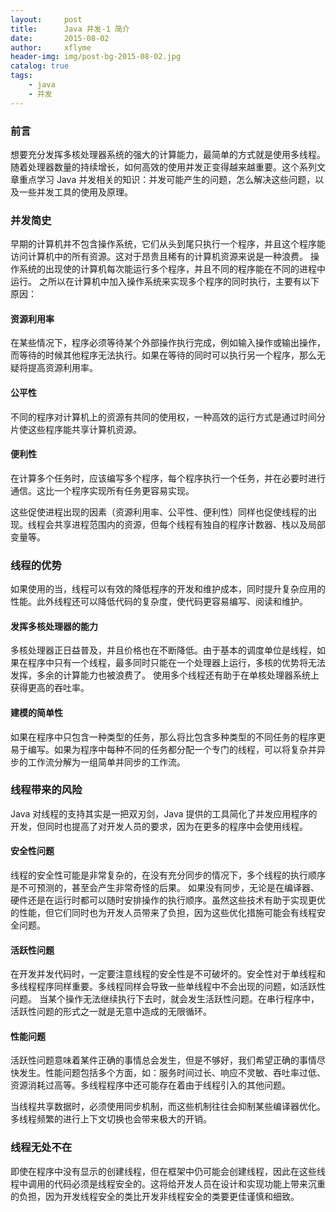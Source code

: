 ```yaml
---
layout:     post
title:      Java 并发-1 简介
date:       2015-08-02
author:     xflyme
header-img: img/post-bg-2015-08-02.jpg
catalog: true
tags:
    - java
    - 并发
---
```



### 前言
想要充分发挥多核处理器系统的强大的计算能力，最简单的方式就是使用多线程。随着处理器数量的持续增长，如何高效的使用并发正变得越来越重要。这个系列文章重点学习 Java 并发相关的知识：并发可能产生的问题，怎么解决这些问题，以及一些并发工具的使用及原理。

### 并发简史
早期的计算机并不包含操作系统，它们从头到尾只执行一个程序，并且这个程序能访问计算机中的所有资源。这对于昂贵且稀有的计算机资源来说是一种浪费。
操作系统的出现使的计算机每次能运行多个程序，并且不同的程序能在不同的进程中运行。
之所以在计算机中加入操作系统来实现多个程序的同时执行，主要有以下原因：
#### 资源利用率
在某些情况下，程序必须等待某个外部操作执行完成，例如输入操作或输出操作，而等待的时候其他程序无法执行。如果在等待的同时可以执行另一个程序，那么无疑将提高资源利用率。
#### 公平性
不同的程序对计算机上的资源有共同的使用权，一种高效的运行方式是通过时间分片使这些程序能共享计算机资源。
#### 便利性
在计算多个任务时，应该编写多个程序，每个程序执行一个任务，并在必要时进行通信。这比一个程序实现所有任务更容易实现。

这些促使进程出现的因素（资源利用率、公平性、便利性）同样也促使线程的出现。线程会共享进程范围内的资源，但每个线程有独自的程序计数器、栈以及局部变量等。

### 线程的优势

如果使用的当，线程可以有效的降低程序的开发和维护成本，同时提升复杂应用的性能。此外线程还可以降低代码的复杂度，使代码更容易编写、阅读和维护。

#### 发挥多核处理器的能力
多核处理器正日益普及，并且价格也在不断降低。由于基本的调度单位是线程，如果在程序中只有一个线程，最多同时只能在一个处理器上运行，多核的优势将无法发挥，多余的计算能力也被浪费了。
使用多个线程还有助于在单核处理器系统上获得更高的吞吐率。
#### 建模的简单性
如果在程序中只包含一种类型的任务，那么将比包含多种类型的不同任务的程序更易于编写。如果为程序中每种不同的任务都分配一个专门的线程，可以将复杂并异步的工作流分解为一组简单并同步的工作流。

### 线程带来的风险
Java 对线程的支持其实是一把双刃剑，Java 提供的工具简化了并发应用程序的开发，但同时也提高了对开发人员的要求，因为在更多的程序中会使用线程。
#### 安全性问题
线程的安全性可能是非常复杂的，在没有充分同步的情况下，多个线程的执行顺序是不可预测的，甚至会产生非常奇怪的后果。
如果没有同步，无论是在编译器、硬件还是在运行时都可以随时安排操作的执行顺序。虽然这些技术有助于实现更优的性能，但它们同时也为开发人员带来了负担，因为这些优化措施可能会有线程安全问题。
#### 活跃性问题
在开发并发代码时，一定要注意线程的安全性是不可破坏的。安全性对于单线程和多线程程序同样重要。多线程同样会导致一些单线程中不会出现的问题，如活跃性问题。
当某个操作无法继续执行下去时，就会发生活跃性问题。在串行程序中，活跃性问题的形式之一就是无意中造成的无限循环。
#### 性能问题
活跃性问题意味着某件正确的事情总会发生，但是不够好，我们希望正确的事情尽快发生。性能问题包括多个方面，如：服务时间过长、响应不灵敏、吞吐率过低、资源消耗过高等。多线程程序中还可能存在着由于线程引入的其他问题。

当线程共享数据时，必须使用同步机制，而这些机制往往会抑制某些编译器优化。多线程频繁的进行上下文切换也会带来极大的开销。
### 线程无处不在
即使在程序中没有显示的创建线程，但在框架中仍可能会创建线程，因此在这些线程中调用的代码必须是线程安全的。这将给开发人员在设计和实现功能上带来沉重的负担，因为开发线程安全的类比开发非线程安全的类要更佳谨慎和细致。
